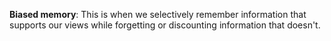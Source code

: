 **Biased memory**: This is when we selectively remember information that supports our views while forgetting or discounting information that doesn't.